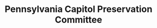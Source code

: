 ---
layout: repo
title: "Pennsylvania Capitol Preservation Committee"
id: 14139
permalink: repos/14139/
---